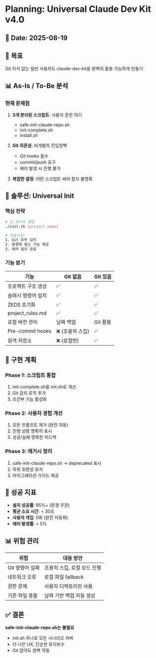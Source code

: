 # Planning: Universal Claude Dev Kit v4.0

## 📅 Date: 2025-08-19

## 🎯 목표
Git 지식 없는 일반 사용자도 claude-dev-kit을 완벽히 활용 가능하게 만들기

## 📊 As-Is / To-Be 분석

### 현재 문제점
1. **3개 분리된 스크립트**: 사용자 혼란 야기
   - safe-init-claude-repo.sh
   - init-complete.sh  
   - install.sh

2. **Git 의존성**: 비개발자 진입장벽
   - Git hooks 필수
   - commit/push 요구
   - 에러 발생 시 진행 불가

3. **복잡한 결정**: 어떤 스크립트 써야 할지 불명확

## 🚀 솔루션: Universal Init

### 핵심 전략
```bash
# 단 하나의 명령
./init.sh [project_name]

# 자동으로:
1. Git 유무 감지
2. 환경에 맞는 기능 제공
3. 에러 없이 완료
```

### 기능 분기
| 기능 | Git 없음 | Git 있음 |
|------|---------|---------|
| 프로젝트 구조 생성 | ✅ | ✅ |
| 슬래시 명령어 설치 | ✅ | ✅ |
| ZEDS 초기화 | ✅ | ✅ |
| project_rules.md | ✅ | ✅ |
| 로컬 버전 관리 | 날짜 백업 | Git 활용 |
| Pre-commit hooks | ❌ (조용히 스킵) | ✅ |
| 원격 저장소 | ❌ (로컬만) | ✅ |

## 📝 구현 계획

### Phase 1: 스크립트 통합
1. init-complete.sh를 init.sh로 개선
2. Git 감지 로직 추가
3. 조건부 기능 활성화

### Phase 2: 사용자 경험 개선
1. 모든 프롬프트 제거 (완전 자동)
2. 진행 상황 명확히 표시
3. 성공/실패 명확한 피드백

### Phase 3: 레거시 정리
1. safe-init-claude-repo.sh → deprecated 표시
2. 하위 호환성 유지
3. 마이그레이션 가이드 제공

## 🎯 성공 지표
- **설치 성공률**: 95%+ (환경 무관)
- **평균 소요 시간**: < 30초
- **사용자 개입**: 0회 (완전 자동화)
- **에러 발생률**: < 5%

## 📊 위험 관리
| 위험 | 대응 방안 |
|-----|----------|
| Git 명령어 실패 | 조용히 스킵, 로컬 모드 진행 |
| 네트워크 오류 | 로컬 파일 fallback |
| 권한 문제 | 사용자 디렉토리만 사용 |
| 기존 파일 충돌 | 날짜 기반 백업 자동 생성 |

## ✅ 결론
**safe-init-claude-repo.sh는 불필요**
- init.sh 하나로 모든 시나리오 커버
- 더 나은 UX, 단순한 유지보수
- Git 없어도 완벽 작동